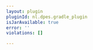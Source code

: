 ```yaml
---
layout: plugin
pluginId: nl.dpes.gradle_plugin
isJarAvailable: true
error: ''
violations: []

---
```

